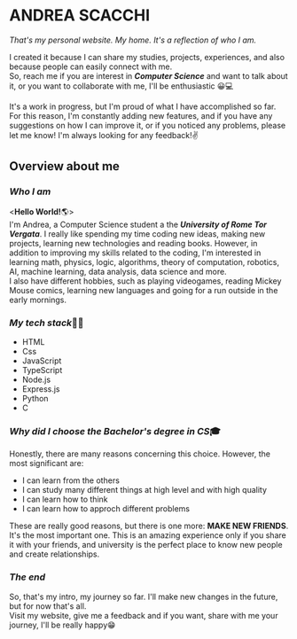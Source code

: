 
# **ANDREA SCACCHI**

*That's my personal website. My home. It's a reflection of who I am.*  

I created it because I can share my studies, projects, experiences, and also because people can easily connect with me.  
So, reach me if you are interest in ***Computer Science*** and want to talk about it, or you want to collaborate with me, I'll be enthusiastic :grinning::computer:  

It's a work in progress, but I'm proud of what I have accomplished so far. For this reason, I'm constantly adding new features, and if you have any suggestions on how I can improve it, or if you noticed any problems, please let me know! I'm always looking for any feedback!:v:  


## **Overview about me**  

### *Who I am*  
<**Hello World!**:earth_americas:>  
I'm Andrea, a Computer Science student a the ***University of Rome Tor Vergata***. I really like spending my time coding new ideas, making new projects, learning new technologies and reading books. However, in addition to improving my skills related to the coding, I'm interested in learning math, physics, logic, algorithms, theory of computation, robotics, AI, machine learning, data analysis, data science and more.  
I also have different hobbies, such as playing videogames, reading Mickey Mouse comics, learning new languages and going for a run outside in the early mornings.  


### *My tech stack*:man_technologist:  
- HTML
- Css
- JavaScript
- TypeScript
- Node.js
- Express.js
- Python
- C  


### *Why did I choose the Bachelor's degree in CS*🎓  
Honestly, there are many reasons concerning this choice. However, the most significant are:
- I can learn from the others
- I can study many different things at high level and with high quality
- I can learn how to think
- I can learn how to approch different problems

These are really good reasons, but there is one more: **MAKE NEW FRIENDS**. It's the most important one. This is an amazing experience only if you share it with your friends, and university is the perfect place to know new people and create relationships.  


### *The end*  
So, that's my intro, my journey so far. I'll make new changes in the future, but for now that's all.  
Visit my website, give me a feedback and if you want, share with me your journey, I'll be really happy:grin: